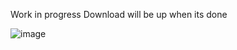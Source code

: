 Work in progress Download will be up when its done

![image](https://github.com/user-attachments/assets/801a9b87-71ed-44e4-8772-a2e4ce7fb566)

